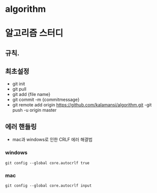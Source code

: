 # algorithm

# 알고리즘 스터디

## 규칙.

## 최초설정 
- git init
- git pull
- git add {file name}
- git commit -m {commitmessage}
- git remote add origin https://github.com/kaIamansi/algorithm.git
-git push -u origin master

## 에러 핸들링
- mac과 windows로 인한 CRLF 에러 해결법
### windows 
```
git config --global core.autocrlf true
```
### mac
```
git config --global core.autocrlf input
```
